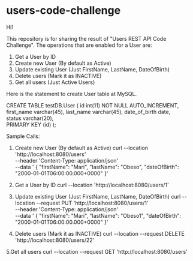 # users-code-challenge

Hi!

This repository is for sharing the result of "Users REST API Code Challenge". 
The operations that are enabled for a User are:

1. Get a User by ID
2. Create new User (By default as Active)
3. Update existing User (Just FirstName, LastName, DateOfBirth)
4. Delete users (Mark it as INACTIVE)
5. Get all users (Just Active Users)
 
 
Here is the statement to create User table at MySQL.

CREATE TABLE testDB.User ( 
  id int(11) NOT NULL AUTO_INCREMENT, 
  first_name varchar(45), 
  last_name varchar(45), 
  date_of_birth date,  
  status varchar(20),  
  PRIMARY KEY (id) );

 
 Sample Calls:


1. Create new User (By default as Active)
curl --location 'http://localhost:8080/users' \
--header 'Content-Type: application/json' \
--data '    {
        "firstName": "Mari",
        "lastName": "Obeso",
        "dateOfBirth": "2000-01-01T06:00:00.000+0000"
    }'
    
 
2. Get a User by ID
curl --location 'http://localhost:8080/users/1'



3. Update existing User (Just FirstName, LastName, DateOfBirth)
curl --location --request PUT 'http://localhost:8080/users/1' \
--header 'Content-Type: application/json' \
--data '    {
        "firstName": "Mari",
        "lastName": "Obeso1",
        "dateOfBirth": "2000-01-01T06:00:00.000+0000"
    }'

4. Delete users (Mark it as INACTIVE)
curl --location --request DELETE 'http://localhost:8080/users/22'

5.Get all users
curl --location --request GET 'http://localhost:8080/users' 
